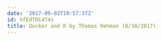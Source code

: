 ```yaml
---
date: '2017-09-03T19:57:37Z'
id: hfEdTDC4T4s
title: Docker and R by Thomas Rehman (8/30/2017)
---
```

